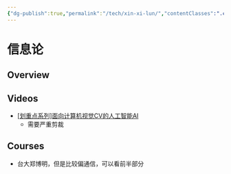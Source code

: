 ```yaml
---
{"dg-publish":true,"permalink":"/tech/xin-xi-lun/","contentClasses":".content svg {width: 100%; height: auto;}"}
---
```



# 信息论

## Overview



## Videos

* [\[划重点系列\]面向计算机视觉CV的人工智能AI](https://www.bilibili.com/video/BV12Q4y187Ng)
  * 需要严重剪裁

## Courses

* 台大郑博明，但是比较偏通信，可以看前半部分